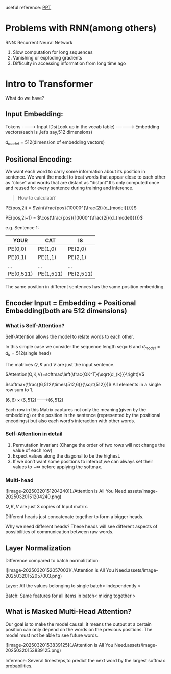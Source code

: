 useful  reference: [PPT](./Diagrams_V2.pdf)

#  Problems with RNN(among others)

RNN: Recurrent Neural Network

1. Slow computation for long sequences
2. Vanishing or exploding gradients
3. Difficulty in accessing information from long time ago

# Intro to Transformer

What do we have?

## Input Embedding: 

Tokens ----> Input IDs(Look up in the vocab table)  ------> Embedding vectors(each is ,let’s say,512 dimensions)

$d_{model}=512$(dimension of embedding vectors)

## Positional Encoding: 

We want each word to carry some information about its  position in sentence. We want the model to  treat words that appear close to each other as “close” and words that are distant as “distant”.It’s only computed once and reused for every sentence during training and inference.

>  How to calculate?

PE(pos,2i) = $\sin(\frac{pos}{10000^{\frac{2i}{d_{model}}}})$

PE(pos,2i+1) = $\cos(\frac{pos}{10000^{\frac{2i}{d_{model}}}})$

e.g. Sentence 1: 

| YOUR      | CAT       | IS        |
| --------- | --------- | --------- |
| PE(0,0)   | PE(1,0)   | PE(2,0)   |
| PE(0,1)   | PE(1,1)   | PE(2,1)   |
| ...       | ...       | ...       |
| PE(0,511) | PE(1,511) | PE(2,511) |

The same position in different sentences has the same position embedding.

## Encoder Input = Embedding + Positional Embedding(both are 512 dimensions)

### What is Self-Attention?

Self-Attention allows the model to relate words to each other.

In this simple case we consider the sequence length seq= 6 and $d_{model}=d_{k}=512$(single head)

The matrices $Q,K$ and $V$ are just the input sentence.

$Attention(Q,K,V)=softmax\left(\frac{QK^T}{\sqrt{d_{k}}}\right)V$

$softmax(\frac{(6,512)\times(512,6)}{\sqrt{512}})$ All elements in a single row sum to 1.

$(6,6)\times(6,512)$--->$(6,512)$ 

Each row in this Matrix captures not only the meaning(given by the embedding) or the position in the sentence (represented by the positional encodings) but also each word’s interaction with other words.

### Self-Attention in detail

1. Permutation Invariant (Change the order of two rows will not change the value of each row)
2. Expect values along the diagonal to be the highest.
3. If we don’t want some positions to interact,we can always set their values to $-\infty$ before applying the softmax.

### Multi-head

![image-20250320151204240](./Attention is All You Need.assets/image-20250320151204240.png)

$Q,K,V$ are just 3 copies of Input matrix.

Different heads just concatenate together to form a bigger heads.

Why we need different heads? These heads will see different aspects of possibilities of communication between raw words.

## Layer Normalization

Difference compared to batch normalization:

![image-20250320152057003](./Attention is All You Need.assets/image-20250320152057003.png)

Layer: All the values belonging to single batch< independently >

Batch: Same features for all items in batch< mixing together >

## What is Masked Multi-Head Attention?

Our goal is to make the model causal: it means the output at a certain position can only depend on the  words on the previous positions. The model must not be able to see future words.

![image-20250320153839125](./Attention is All You Need.assets/image-20250320153839125.png)

Inference: Several timesteps,to predict the next word by the largest softmax probabilities.
